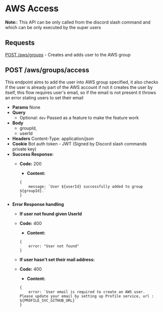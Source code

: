 # AWS Access

**Note:**: This API can be only called from the discord slash command and which can be only executed by the super users

## **Requests**

[POST /aws/groups](#aws/groups)  - Creates and adds user to the AWS group    

## POST /aws/groups/access

This endpoint aims to add the user into AWS group specified, it also checks if the user is already part of the AWS account if not it creates the user by itself, this flow requires user's email, so if the email is not present it throws an error stating users to set their email

- **Params**
  None
- **Query**
  - Optional: `dev` Passed as a feature to make the feature work
- **Body**
    - groupId,
    - userId
- **Headers**
  Content-Type: application/json
- **Cookie**
  Bot auth token - JWT (Signed by Discord slash commands private key)
- **Success Response:**
  - **Code:** 200
    - **Content:**

    ```
    {
        message: `User ${userId} successfully added to group ${groupId}.`
    }
    ```
- **Error Response handling**
    - **If user not found given UserId**
    - **Code:** 400
        - **Content:**

        ```
        { 
            error: "User not found" 
        }
        ```

    - **If user hasn't set their mail address:**
    - **Code:** 400
        - **Content:**
        ```
        {
            error: `User email is required to create an AWS user. Please update your email by setting up Profile service, url : ${PROFILE_SVC_GITHUB_URL}` 
        }
        ```

